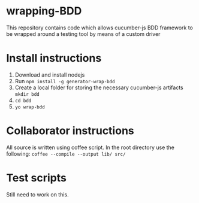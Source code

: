 # wrapping-BDD
This repository contains code which allows cucumber-js BDD framework to be wrapped around a testing tool by means of a custom driver

# Install instructions
1. Download and install nodejs
2. Run `npm install -g generator-wrap-bdd`
3. Create a local folder for storing the necessary cucumber-js artifacts `mkdir bdd`
4. `cd bdd`
5. `yo wrap-bdd`

# Collaborator instructions
All source is written using coffee script. In the root directory use the following:
  `coffee --compile --output lib/ src/`

# Test scripts
Still need to work on this.
